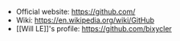 - Official website: https://github.com/
- Wiki: https://en.wikipedia.org/wiki/GitHub
- [[Will LE]]'s profile: https://github.com/bixycler
